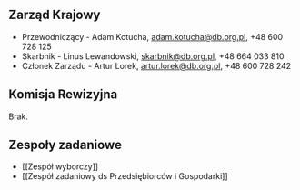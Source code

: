 ## Zarząd Krajowy
* Przewodniczący - Adam Kotucha, adam.kotucha@db.org.pl, +48 600 728 125
* Skarbnik - Linus Lewandowski, skarbnik@db.org.pl, +48 664 033 810
* Członek Zarządu - Artur Lorek, artur.lorek@db.org.pl, +48 600 728 242

## Komisja Rewizyjna
Brak.

## Zespoły zadaniowe
* [[Zespół wyborczy]]
* [[Zespół zadaniowy ds Przedsiębiorców i Gospodarki]]
